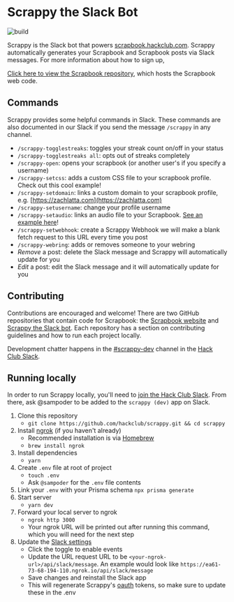 # Scrappy the Slack Bot

![build](https://github.com/hackclub/scrappy/workflows/build/badge.svg)

Scrappy is the Slack bot that powers [scrapbook.hackclub.com](https://scrapbook.hackclub.com). Scrappy automatically generates your Scrapbook and Scrapbook posts via Slack messages. For more information about how to sign up,

[Click here to view the Scrapbook repository](https://github.com/hackclub/scrapbook), which hosts the Scrapbook web code.

## Commands
Scrappy provides some helpful commands in Slack. These commands are also documented in our Slack if you send the message `/scrappy` in any channel.

- `/scrappy-togglestreaks`: toggles your streak count on/off in your status
- `/scrappy-togglestreaks all`: opts out of streaks completely
- `/scrappy-open`: opens your scrapbook (or another user's if you specify a username)
- `/scrappy-setcss`: adds a custom CSS file to your scrapbook profile. Check out this cool example!
- `/scrappy-setdomain`: links a custom domain to your scrapbook profile, e.g. [https://zachlatta.com](https://zachlatta.com)
- `/scrappy-setusername`: change your profile username
- `/scrappy-setaudio`: links an audio file to your Scrapbook. [See an example here](https://scrapbook.hackclub.com/matthew)!
- `/scrappy-setwebhook`: create a Scrappy Webhook we will make a blank fetch request to this URL every time you post
- `/scrappy-webring`: adds or removes someone to your webring
- *Remove* a post: delete the Slack message and Scrappy will automatically update for you
- *Edit* a post: edit the Slack message and it will automatically update for you

## Contributing

Contributions are encouraged and welcome! There are two GitHub repositories that contain code for Scrapbook: the [Scrapbook website](https://github.com/hackclub/scrapbook#contributing) and [Scrappy the Slack bot](https://github.com/hackclub/scrappy#contributing). Each repository has a section on contributing guidelines and how to run each project locally.

Development chatter happens in the [#scrappy-dev](https://app.slack.com/client/T0266FRGM/C01NQTDFUR5) channel in the [Hack Club Slack](https://hackclub.com/slack/).

## Running locally
In order to run Scrappy locally, you'll need to [join the Hack Club Slack](https://hackclub.com/slack). From there, ask @sampoder to be added to the `scrappy (dev)` app on Slack.

1. Clone this repository
   - `git clone https://github.com/hackclub/scrappy.git && cd scrappy`
1. Install [ngrok](https://dashboard.ngrok.com/get-started/setup) (if you haven't already)
   - Recommended installation is via [Homebrew](https://brew.sh/)
   - `brew install ngrok`
1. Install dependencies
   - `yarn`
1. Create `.env` file at root of project
   - `touch .env`
   - Ask `@sampoder` for the `.env` file contents
1. Link your `.env` with your Prisma schema
   `npx prisma generate`
1. Start server
   - `yarn dev`
1. Forward your local server to ngrok
   - `ngrok http 3000`
   - Your ngrok URL will be printed out after running this command, which you will need for the next step
1. Update the [Slack settings](https://api.slack.com/apps/A015DCRTT43/event-subscriptions?)
   - Click the toggle to enable events
   - Update the URL request URL to be `<your-ngrok-url>/api/slack/message`. An example would look like `https://ea61-73-68-194-110.ngrok.io/api/slack/message`
   - Save changes and reinstall the Slack app
   - This will regenerate Scrappy's [oauth](https://api.slack.com/apps/A015DCRTT43/oauth?) tokens, so make sure to update these in the .env
